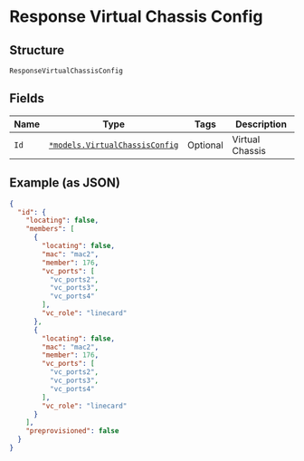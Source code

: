 
# Response Virtual Chassis Config

## Structure

`ResponseVirtualChassisConfig`

## Fields

| Name | Type | Tags | Description |
|  --- | --- | --- | --- |
| `Id` | [`*models.VirtualChassisConfig`](../../doc/models/virtual-chassis-config.md) | Optional | Virtual Chassis |

## Example (as JSON)

```json
{
  "id": {
    "locating": false,
    "members": [
      {
        "locating": false,
        "mac": "mac2",
        "member": 176,
        "vc_ports": [
          "vc_ports2",
          "vc_ports3",
          "vc_ports4"
        ],
        "vc_role": "linecard"
      },
      {
        "locating": false,
        "mac": "mac2",
        "member": 176,
        "vc_ports": [
          "vc_ports2",
          "vc_ports3",
          "vc_ports4"
        ],
        "vc_role": "linecard"
      }
    ],
    "preprovisioned": false
  }
}
```


